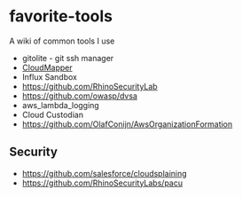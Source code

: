 # favorite-tools

A wiki of common tools I use

- gitolite - git ssh manager
- [CloudMapper](https://github.com/duo-labs/cloudmapper)
- Influx Sandbox
- <https://github.com/RhinoSecurityLab>
- <https://github.com/owasp/dvsa>
- aws_lambda_logging
- Cloud Custodian
- https://github.com/OlafConijn/AwsOrganizationFormation

## Security
- https://github.com/salesforce/cloudsplaining
- https://github.com/RhinoSecurityLabs/pacu
